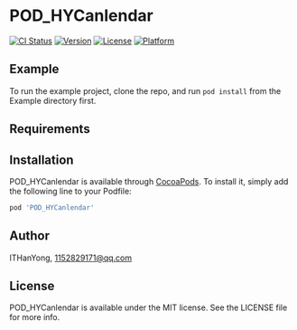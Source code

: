 # POD_HYCanlendar

[![CI Status](https://img.shields.io/travis/ITHanYong/POD_HYCanlendar.svg?style=flat)](https://travis-ci.org/ITHanYong/POD_HYCanlendar)
[![Version](https://img.shields.io/cocoapods/v/POD_HYCanlendar.svg?style=flat)](https://cocoapods.org/pods/POD_HYCanlendar)
[![License](https://img.shields.io/cocoapods/l/POD_HYCanlendar.svg?style=flat)](https://cocoapods.org/pods/POD_HYCanlendar)
[![Platform](https://img.shields.io/cocoapods/p/POD_HYCanlendar.svg?style=flat)](https://cocoapods.org/pods/POD_HYCanlendar)

## Example

To run the example project, clone the repo, and run `pod install` from the Example directory first.

## Requirements

## Installation

POD_HYCanlendar is available through [CocoaPods](https://cocoapods.org). To install
it, simply add the following line to your Podfile:

```ruby
pod 'POD_HYCanlendar'
```

## Author

ITHanYong, 1152829171@qq.com

## License

POD_HYCanlendar is available under the MIT license. See the LICENSE file for more info.
